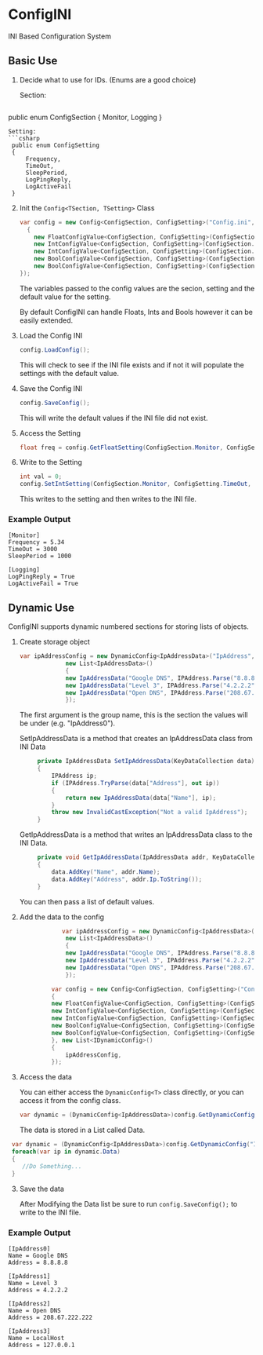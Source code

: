 # ConfigINI
INI Based Configuration System

## Basic Use

1. Decide what to use for IDs. (Enums are a good choice)

   Section:
   ```csharp
public enum ConfigSection
    {
        Monitor,
        Logging
    }
   ```
   Setting:
   ```csharp
    public enum ConfigSetting
    {
        Frequency,
        TimeOut,
        SleepPeriod,
        LogPingReply,
        LogActiveFail
    }
   ```

2. Init the `Config<TSection, TSetting>` Class

   ```csharp
   var config = new Config<ConfigSection, ConfigSetting>("Config.ini", new List<IConfigValue<ConfigSection, ConfigSetting>>()
     {
       new FloatConfigValue<ConfigSection, ConfigSetting>(ConfigSection.Monitor, ConfigSetting.Frequency, 3f),
       new IntConfigValue<ConfigSection, ConfigSetting>(ConfigSection.Monitor, ConfigSetting.TimeOut, 4000),
       new IntConfigValue<ConfigSection, ConfigSetting>(ConfigSection.Monitor, ConfigSetting.SleepPeriod, 1000),
       new BoolConfigValue<ConfigSection, ConfigSetting>(ConfigSection.Logging, ConfigSetting.LogPingReply, true),
       new BoolConfigValue<ConfigSection, ConfigSetting>(ConfigSection.Logging, ConfigSetting.LogActiveFail, true),
   });
   ```

   The variables passed to the config values are the secion, setting and the default value for the setting.  

   By default ConfigINI can handle Floats, Ints and Bools however it can be easily extended.  

3. Load the Config INI

   ```csharp
   config.LoadConfig();
   ```
   This will check to see if the INI file exists and if not it will populate the settings with the default value.

4. Save the Config INI

   ```csharp
   config.SaveConfig();
   ```
   
   This will write the default values if the INI file did not exist.

5. Access the Setting

   ```csharp
   float freq = config.GetFloatSetting(ConfigSection.Monitor, ConfigSetting.Frequency);  
   ```
   
6. Write to the Setting
   ```csharp
   int val = 0;
   config.SetIntSetting(ConfigSection.Monitor, ConfigSetting.TimeOut, val);
   ```
   
   This writes to the setting and then writes to the INI file.

### Example Output

```
[Monitor]
Frequency = 5.34
TimeOut = 3000
SleepPeriod = 1000

[Logging]
LogPingReply = True
LogActiveFail = True
```

## Dynamic Use

ConfigINI supports dynamic numbered sections for storing lists of objects.

1. Create storage object

   ```csharp
   var ipAddressConfig = new DynamicConfig<IpAddressData>("IpAddress", SetIpAddressData, GetIpAddressData,
                new List<IpAddressData>()
                {
                new IpAddressData("Google DNS", IPAddress.Parse("8.8.8.8")),
                new IpAddressData("Level 3", IPAddress.Parse("4.2.2.2")),
                new IpAddressData("Open DNS", IPAddress.Parse("208.67.222.222")),
                });
   ```
   The first argument is the group name, this is the section the values will be under (e.g. "IpAddress0").
   
   SetIpAddressData is a method that creates an IpAddressData class from INI Data
   ```csharp
        private IpAddressData SetIpAddressData(KeyDataCollection data)
        {
            IPAddress ip;
            if (IPAddress.TryParse(data["Address"], out ip))
            {
                return new IpAddressData(data["Name"], ip);
            }
            throw new InvalidCastException("Not a valid IpAddress");
        }
   ```
   
   GetIpAddressData is a method that writes an IpAddressData class to the INI Data.
   ```csharp
        private void GetIpAddressData(IpAddressData addr, KeyDataCollection data )
        {
            data.AddKey("Name", addr.Name);
            data.AddKey("Address", addr.Ip.ToString());
        }
   ```
   
   You can then pass a list of default values.
   
2. Add the data to the config 

   ```csharp
               var ipAddressConfig = new DynamicConfig<IpAddressData>("IpAddress", SetIpAddressData, GetIpAddressData,
                new List<IpAddressData>()
                {
                new IpAddressData("Google DNS", IPAddress.Parse("8.8.8.8")),
                new IpAddressData("Level 3", IPAddress.Parse("4.2.2.2")),
                new IpAddressData("Open DNS", IPAddress.Parse("208.67.222.222")),
                });

            var config = new Config<ConfigSection, ConfigSetting>("Config.ini", new List<IConfigValue<ConfigSection, ConfigSetting>>()
            {
            new FloatConfigValue<ConfigSection, ConfigSetting>(ConfigSection.Monitor, ConfigSetting.Frequency, 3f),
            new IntConfigValue<ConfigSection, ConfigSetting>(ConfigSection.Monitor, ConfigSetting.TimeOut, 4000),
            new IntConfigValue<ConfigSection, ConfigSetting>(ConfigSection.Monitor, ConfigSetting.SleepPeriod, 1000),
            new BoolConfigValue<ConfigSection, ConfigSetting>(ConfigSection.Logging, ConfigSetting.LogPingReply, true),
            new BoolConfigValue<ConfigSection, ConfigSetting>(ConfigSection.Logging, ConfigSetting.LogActiveFail, true),
            }, new List<IDynamicConfig>()
            {
                ipAddressConfig,
            });
   ```

2. Access the data

   You can either access the `DynamicConfig<T>` class directly, or you can access it from the config class.
   ```csharp
   var dynamic = (DynamicConfig<IpAddressData>)config.GetDynamicConfig("IpAddress");
   ```
   The data is stored in a List<T> called Data.
  ```csharp
   var dynamic = (DynamicConfig<IpAddressData>)config.GetDynamicConfig("IpAddress");
   foreach(var ip in dynamic.Data)
   {
      //Do Something...
   }
   ```
   
3. Save the data

   After Modifying the Data list be sure to run `config.SaveConfig();` to write to the INI file.
   
### Example Output

```
[IpAddress0]
Name = Google DNS
Address = 8.8.8.8

[IpAddress1]
Name = Level 3
Address = 4.2.2.2

[IpAddress2]
Name = Open DNS
Address = 208.67.222.222

[IpAddress3]
Name = LocalHost
Address = 127.0.0.1
```

